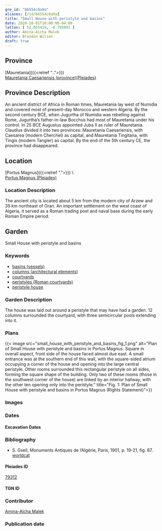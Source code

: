 ```yaml
---
gre_id: "66554c8a9a"
aliases: [/id/66554c8a9a]
title: "Small House with peristyle and basins"
date: 2020-10-01T10:00:00-04:00
latlon: [ 52.055419, -0.795092 ]
author: Amina-Aïcha Malek
editor: Brandon Wilson
draft: true
---
```


## Province

[Mauretania]({{<relref "..">}}) \
[Mauretania Caesariensis (province)(Pleiades)](https://pleiades.stoa.org/places/981532)

## Province Description

An ancient district of Africa in Roman times, Mauretania lay west of Numidia and covered most of present-day Morocco and western Algeria. By the second century BCE, when Jugurtha of Numidia was rebelling against Rome, Jugurtha’s father-in-law Bocchus had most of Mauretania under his control. In 25 BCE Augustus appointed Juba II as ruler of Mauretania. Claudius divided it into two provinces: Mauretania Caesariensis, with Caesarea (modern Cherchel) as capital, and Mauretania Tingitana, with Tingis (modern Tangier) as capital. By the end of the 5th century CE, the province had disappeared.

## Location

[Portus Magnus]({{<relref ".">}}) \  
[Portus Magnus (Pleiades)](https://pleiades.stoa.org/places/285503)

### Location Description

The ancient city is located about 5 km from the modern city of Arzew and 35 km northeast of Oran. An important settlement on the west coast of Algeria, it served as a Roman trading post and naval base during the early Roman Empire period.

<!--## Sublocation-->

<!--### Sublocation Description-->

## Garden

Small House with peristyle and basins

### Keywords

- [basins (vessels)](http://vocab.getty.edu/page/aat/300045614)
- [columns (architectural elements)](http://vocab.getty.edu/page/aat/300001571)
- [courtyards](http://vocab.getty.edu/page/aat/300004095)
- [peristyles (Roman courtyards)](http://vocab.getty.edu/page/aat/300004029)
- [peristyle house](http://vocab.getty.edu/page/aat/300005452)

### Garden Description

The house was laid out around a peristyle that may have had a garden. 12 columns surrounded the courtyard, with three semicircular pools extending into it.

### Plans

{{< image src="small_house_with_peristyle_and_basins_fig_1.png" alt="Plan of Small House with peristyle and basins in Portus Magnus. Square in overall aspect, front side of the house faced almost due east. A small entrance was at the southern end of this wall, with the square-sided atrium occupying a corner of the house and opening into the large central peristyle. Other rooms surrounded this rectangular peristyle on all sides, forming the square shape of the building. Only two of these rooms (those in the southwest corner of the house) are linked by an interior hallway, with the other ten opening only into the peristyle." title="Fig. 1: Plan of Small House with peristyle and basins in Portus Magnus (Rights Statement)">}}

### Images

### Dates

#### Excavation Dates

### Bibliography

* S. Gsell, Monuments Antiques de l’Algérie, Paris, 1901, p. 19-21, fig. 87. [worldcat](https://www.worldcat.org/title/monuments-antiques-de-lalgerie-tome-second/oclc/491461100)

#### Pleiades ID

[79312](https://pleiades.stoa.org/places/79312)

#### TGN ID

### Contributor

[Amina-Aïcha Malek](http://worldcat.org/identities/lccn-n2012075871/)

### Publication date

<!--07 July 2020-->

<!--### Related articles-->

<!-- Links to other related articles. Leave blank for now -->